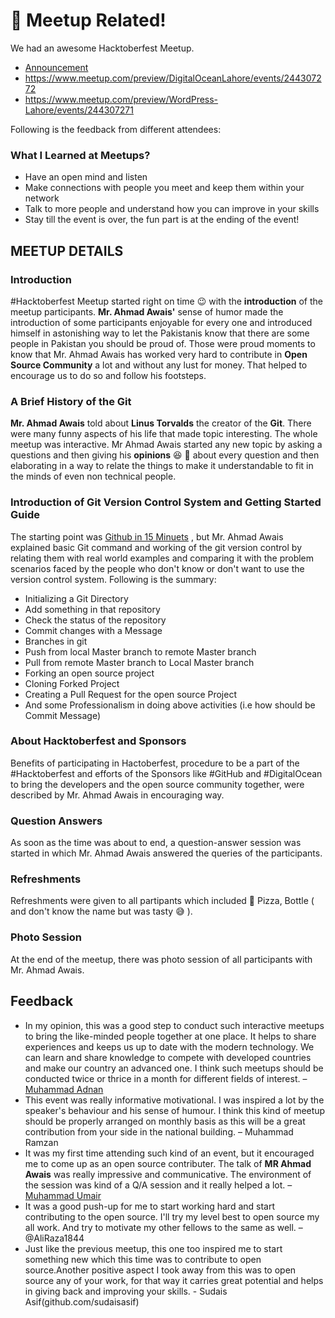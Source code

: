 # 🍕 Meetup Related! 

We had an awesome Hacktoberfest Meetup.
- [Announcement](https://www.facebook.com/photo.php?fbid=10211920139733713&set=a.1083148153769.2013399.1078294064&type=3&theater)
- https://www.meetup.com/preview/DigitalOceanLahore/events/244307272
- https://www.meetup.com/preview/WordPress-Lahore/events/244307271

Following is the feedback from different attendees:

### What I Learned at Meetups?
- Have an open mind and listen
- Make connections with people you meet and keep them within your network
- Talk to more people and understand how you can improve in your skills
- Stay till the event is over, the fun part is at the ending of the event!

## MEETUP DETAILS
### Introduction
 #Hacktoberfest Meetup started right on time :wink: with the **introduction** of the meetup participants. **Mr. Ahmad Awais'** sense of humor made the introduction of some participants enjoyable for every one and introduced himself in astonishing way to let the Pakistanis know that there are some people in Pakistan you should be proud of. Those were proud moments to know that Mr. Ahmad Awais has worked very hard to contribute in **Open Source Community** a lot and without any lust for money. That helped to encourage us to do so and follow his footsteps.
 ### A Brief History of the Git
 **Mr. Ahmad Awais** told about **Linus Torvalds** the creator of the **Git**. There were many funny aspects of his life that made topic interesting. The whole meetup was interactive. Mr Ahmad Awais started any new topic by asking a questions and then giving his **opinions** :laughing: :rofl: about every question and then elaborating in a way to relate the things to make it understandable to fit in the minds of even non technical people.
 ### Introduction of Git Version Control System and Getting Started Guide
 The starting point was [Github in 15 Minuets](http://www.try.github.com) , but Mr. Ahmad Awais explained basic Git command and working of the git version control by relating them with real world examples and comparing it with the problem scenarios faced by the people who don't know or don't want to use the version control system. Following is the summary:
 * Initializing a Git Directory
 * Add something in that repository
 * Check the status of the repository
 * Commit changes with a Message
 * Branches in git
 * Push from local Master branch to remote Master branch
 * Pull from remote Master branch to Local Master branch
 * Forking an open source project 
 * Cloning Forked Project
 * Creating a Pull Request for the open source Project
 * And some Professionalism in doing above activities (i.e how should be Commit Message)
 ### About  Hacktoberfest and Sponsors
 Benefits of participating in Hactoberfest, procedure to be a part of the #Hacktoberfest and efforts of the Sponsors like #GitHub and #DigitalOcean to bring the developers and  the open source community together, were described by Mr. Ahmad Awais in encouraging way.
 ### Question Answers
 As soon as the time was about to end, a question-answer session was started in which Mr. Ahmad Awais answered the queries of the participants.
 ### Refreshments
 Refreshments were given to all partipants which included :pizza: Pizza, Bottle ( and don't know the name but was tasty :sweat_smile: ).
 ### Photo Session
 At the end of the meetup, there was photo session of all participants with Mr. Ahmad Awais.
 
## Feedback

* In my opinion, this was a good step to conduct such interactive meetups to bring the like-minded people together at one place. It helps to share experiences and keeps us up to date with the modern technology. We can learn and share knowledge to compete with developed countries and make our country an advanced one. I think such meetups should be conducted twice or thrice in a month for different fields of interest. – [Muhammad Adnan](github.com/AdnanMuhib)
* This event was really informative motivational. I was inspired a lot by the speaker's behaviour and his sense of humour. I think this kind of meetup should be properly arranged on monthly basis as this will be a great contribution from your side in the national building. – Muhammad Ramzan
* It was my first time attending such kind of an event, but it encouraged me to come up as an open source contributer. The talk of **MR Ahmad Awais** was really impressive and communicative. The environment of the session was kind of a Q/A session and it really helped a lot. – [Muhammad Umair](github.com/mrumair)
* It was a good push-up for me to start working hard and start contributing to the open source. I'll try my level best to open source my all work. And try to motivate my other fellows to the same as well. – @AliRaza1844
* Just like the previous meetup, this one too inspired me to start something new which this time was to contribute to open source.Another positive aspect I took away from this was to open source any of your work, for that way it carries great potential and helps in giving back and improving your skills. - Sudais Asif(github.com/sudaisasif)
